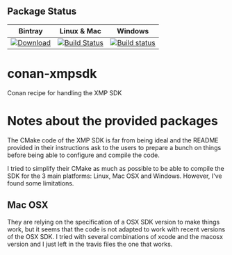 ## Package Status

| Bintray | Linux & Mac | Windows | 
|:--------:|:---------:|:-------------:|
|[ ![Download](https://api.bintray.com/packages/piponazo/piponazo/XmpSdk%3Apiponazo/images/download.svg) ](https://bintray.com/piponazo/piponazo/XmpSdk%3Apiponazo/_latestVersion)|[![Build Status](https://travis-ci.org/piponazo/conan-xmpsdk.svg?branch=master)](https://travis-ci.org/piponazo/conan-xmpsdk)|[![Build status](https://ci.appveyor.com/api/projects/status/7h0e8d3daqhtbujk/branch/master?svg=true)](https://ci.appveyor.com/project/piponazo/conan-xmpsdk-bj992/branch/master)|

# conan-xmpsdk

Conan recipe for handling the XMP SDK

# Notes about the provided packages

The CMake code of the XMP SDK is far from being ideal and the README provided in their instructions
ask to the users to prepare a bunch on things before being able to configure and compile the code.

I tried to simplify their CMake as much as possible to be able to compile the SDK for the 3 main
platforms: Linux, Mac OSX and Windows. However, I've found some limitations.

## Mac OSX

They are relying on the specification of a OSX SDK version to make things work, but it seems that
the code is not adapted to work with recent versions of the OSX SDK. I tried with several
combinations of xcode and the macosx version and I just left in the travis files the one that works.
